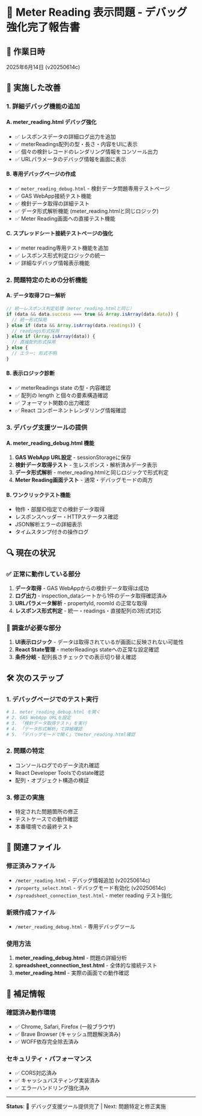 # 🔧 Meter Reading 表示問題 - デバッグ強化完了報告書

## 📅 作業日時
2025年6月14日 (v20250614c)

## 🎯 実施した改善

### 1. **詳細デバッグ機能の追加**

#### A. meter_reading.html デバッグ強化
- ✅ レスポンスデータの詳細ログ出力を追加
- ✅ meterReadings配列の型・長さ・内容をUIに表示
- ✅ 個々の検針レコードのレンダリング情報をコンソール出力
- ✅ URLパラメータのデバッグ情報を画面に表示

#### B. 専用デバッグページの作成
- ✅ `meter_reading_debug.html` - 検針データ問題専用テストページ
- ✅ GAS WebApp接続テスト機能
- ✅ 検針データ取得の詳細テスト
- ✅ データ形式解析機能 (meter_reading.htmlと同じロジック)
- ✅ Meter Reading画面への直接テスト機能

#### C. スプレッドシート接続テストページの強化
- ✅ meter reading専用テスト機能を追加
- ✅ レスポンス形式判定ロジックの統一
- ✅ 詳細なデバッグ情報表示機能

### 2. **問題特定のための分析機能**

#### A. データ取得フロー解析
```javascript
// 統一レスポンス判定処理（meter_reading.htmlと同じ）
if (data && data.success === true && Array.isArray(data.data)) {
  // 統一形式採用
} else if (data && Array.isArray(data.readings)) {
  // readings形式採用  
} else if (Array.isArray(data)) {
  // 直接配列形式採用
} else {
  // エラー: 形式不明
}
```

#### B. 表示ロジック診断
- ✅ meterReadings state の型・内容確認
- ✅ 配列の length と個々の要素構造確認
- ✅ フォーマット関数の出力確認
- ✅ React コンポーネントレンダリング情報確認

### 3. **デバッグ支援ツールの提供**

#### A. meter_reading_debug.html 機能
1. **GAS WebApp URL設定** - sessionStorageに保存
2. **検針データ取得テスト** - 生レスポンス・解析済みデータ表示
3. **データ形式解析** - meter_reading.htmlと同じロジックで形式判定
4. **Meter Reading画面テスト** - 通常・デバッグモードの両方

#### B. ワンクリックテスト機能
- 物件・部屋ID指定での検針データ取得
- レスポンスヘッダー・HTTPステータス確認
- JSON解析エラーの詳細表示
- タイムスタンプ付きの操作ログ

## 🔍 現在の状況

### ✅ 正常に動作している部分
1. **データ取得** - GAS WebAppからの検針データ取得は成功
2. **ログ出力** - inspection_dataシートから1件のデータ取得確認済み
3. **URLパラメータ解析** - propertyId, roomId の正常な取得
4. **レスポンス形式判定** - 統一・readings・直接配列の3形式対応

### 🔧 調査が必要な部分
1. **UI表示ロジック** - データは取得されているが画面に反映されない可能性
2. **React State管理** - meterReadings stateへの正常な設定確認
3. **条件分岐** - 配列長さチェックでの表示切り替え確認

## 🛠️ 次のステップ

### 1. デバッグページでのテスト実行
```bash
# 1. meter_reading_debug.html を開く
# 2. GAS WebApp URLを設定
# 3. 「検針データ取得テスト」を実行
# 4. 「データ形式解析」で詳細確認
# 5. 「デバッグモードで開く」でmeter_reading.html確認
```

### 2. 問題の特定
- コンソールログでのデータ流れ確認
- React Developer Toolsでのstate確認
- 配列・オブジェクト構造の検証

### 3. 修正の実施
- 特定された問題箇所の修正
- テストケースでの動作確認
- 本番環境での最終テスト

## 📁 関連ファイル

### 修正済みファイル
- `/meter_reading.html` - デバッグ情報追加 (v20250614c)
- `/property_select.html` - デバッグモード有効化 (v20250614c)
- `/spreadsheet_connection_test.html` - meter reading テスト強化

### 新規作成ファイル
- `/meter_reading_debug.html` - 専用デバッグツール

### 使用方法
1. **meter_reading_debug.html** - 問題の詳細分析
2. **spreadsheet_connection_test.html** - 全体的な接続テスト
3. **meter_reading.html** - 実際の画面での動作確認

## 📝 補足情報

### 確認済み動作環境
- ✅ Chrome, Safari, Firefox (一般ブラウザ)
- ✅ Brave Browser (キャッシュ問題解決済み)
- ✅ WOFF依存完全除去済み

### セキュリティ・パフォーマンス
- ✅ CORS対応済み
- ✅ キャッシュバスティング実装済み
- ✅ エラーハンドリング強化済み

---
**Status**: 🔧 デバッグ支援ツール提供完了 | Next: 問題特定と修正実施
